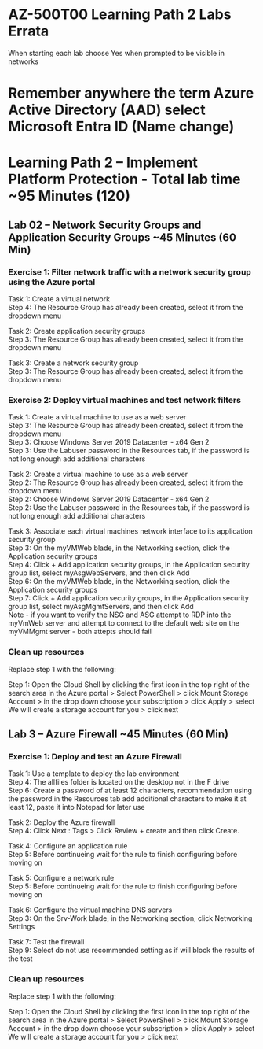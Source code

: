 # AZ-500T00 Learning Path 2 Labs Errata

When starting each lab choose Yes when prompted to be visible in networks<br>

# Remember anywhere the term Azure Active Directory (AAD) select Microsoft Entra ID  (Name change)

# Learning Path 2 – Implement Platform Protection - Total lab time ~95 Minutes (120)

## Lab 02 – Network Security Groups and Application Security Groups ~45 Minutes (60 Min) 

### Exercise 1:  Filter network traffic with a network security group using the Azure portal

Task 1:  Create a virtual network <br>
Step 4:  The Resource Group has already been created, select it from the dropdown menu <br>

Task 2: Create application security groups <br>
Step 3:  The Resource Group has already been created, select it from the dropdown menu <br>

Task 3: Create a network security group<br>
Step 3:  The Resource Group has already been created, select it from the dropdown menu <br>

### Exercise 2: Deploy virtual machines and test network filters

Task 1: Create a virtual machine to use as a web server <br>
Step 3:  The Resource Group has already been created, select it from the dropdown menu <br>
Step 3:  Choose Windows Server 2019 Datacenter - x64 Gen 2<br>
Step 3:  Use the Labuser password in the Resources tab, if the password is not long enough add additional characters <br>

Task 2: Create a virtual machine to use as a web server <br>
Step 2:  The Resource Group has already been created, select it from the dropdown menu <br>
Step 2:  Choose Windows Server 2019 Datacenter - x64 Gen 2<br>
Step 2:  Use the Labuser password in the Resources tab, if the password is not long enough add additional characters <br>

Task 3: Associate each virtual machines network interface to its application security group <br>
Step 3:  On the myVMWeb blade, in the Networking section, click the Application security groups <br>
Step 4:  Click + Add application security groups, in the Application security group list, select myAsgWebServers, and then click Add <br>
Step 6:  On the myVMWeb blade, in the Networking section, click the Application security groups <br>
Step 7:  Click + Add application security groups, in the Application security group list, select myAsgMgmtServers, and then click Add <br>
Note - if you want to verify the NSG and ASG attempt to RDP into the myVmWeb server and attempt to connect to the default web site on the myVMMgmt server -  both attepts should fail <br>

### Clean up resources

Replace step 1 with the following: <br>

Step 1:  Open the Cloud Shell by clicking the first icon in the top right of the search area in the Azure portal > Select PowerShell > click Mount Storage Account > in the drop down choose your subscription > click Apply > select We will create a storage account for you > click next <br>

## Lab 3 – Azure Firewall ~45 Minutes (60 Min) 

### Exercise 1:  Deploy and test an Azure Firewall 

Task 1:  Use a template to deploy the lab environment <br> 
Step 4:  The allfiles folder is located on the desktop not in the F drive <br>
Step 6:  Create a password of at least 12 characters, recommendation using the password in the Resources tab add additional characters to make it at least 12, paste it into Notepad for later use <BR>

Task 2:  Deploy the Azure firewall <br>
Step 4:  Click Next : Tags > Click Review + create and then click Create.

Task 4:  Configure an application rule <br>
Step 5:  Before continueing wait for the rule to finish configuring before moving on <br>

Task 5:  Configure a network rule <br>
Step 5:  Before continueing wait for the rule to finish configuring before moving on <br>

Task 6:  Configure the virtual machine DNS servers <br>
Step 3:  On the Srv-Work blade, in the Networking section, click Networking Settings <br>

Task 7: Test the firewall <br>
Step 9:  Select do not use recommended setting as if will block the results of the test <br>

### Clean up resources

Replace step 1 with the following: <br>

Step 1:  Open the Cloud Shell by clicking the first icon in the top right of the search area in the Azure portal > Select PowerShell > click Mount Storage Account > in the drop down choose your subscription > click Apply > select We will create a storage account for you > click next <br>

